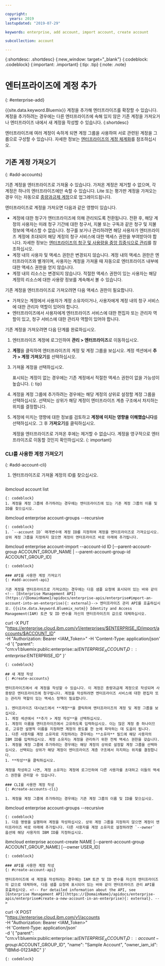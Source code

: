 ```yaml
---

copyright:
  years: 2019
lastupdated: "2019-07-29"

keywords: enterprise, add account, import account, create account

subcollection: account

---
```


{:shortdesc: .shortdesc}
{:new_window: target="_blank"}
{:codeblock: .codeblock}
{:important: .important}
{:tip: .tip}
{:note: .note}

# 엔터프라이즈에 계정 추가
{: #enterprise-add}

{{site.data.keyword.Bluemix}} 계정을 추가해 엔터프라이즈를 확장할 수 있습니다. 계정을 추가하려는 경우에는 다른 엔터프라이즈에 속해 있지 않은 기존 계정을 가져오거나 엔터프라이즈 내에서 새 계정을 작성할 수 있습니다.
{:shortdesc}

엔터프라이즈에 여러 계정이 속하게 되면 계정 그룹을 사용하여 서로 관련된 계정을 그룹으로 구성할 수 있습니다. 자세한 정보는 [엔터프라이즈의 계정 체계화](/docs/account?topic=account-enterprise-organize)를 참조하십시오. 

## 기존 계정 가져오기
{: #add-accounts}

기존 계정을 엔터프라이즈로 가져올 수 있습니다. 가져온 계정은 제거할 수 없으며, 각 계정은 하나의 엔터프라이즈에만 속할 수 있습니다. Lite 또는 평가판 계정을 가져오는 경우 이는 자동으로 [종량과금제 계정](/docs/account?topic=account-accounts)으로 업그레이드됩니다. 

엔터프라이즈로 계정을 가져오면 다음과 같은 영향이 있습니다. 
* 계정에 대한 청구가 엔터프라이즈에 의해 관리되도록 전환됩니다. 전환 후, 해당 계정의 사용자는 미래 청구 기간에 대한 청구서, 지불 또는 구독과 같은 청구 및 지불 정보에 액세스할 수 없습니다. 청구를 보거나 관리하려면 해당 사용자가 엔터프라이즈 계정에 초대되어 해당 계정의 청구 서비스에 대한 액세스 권한을 부여받아야 합니다. 자세한 정보는 [엔터프라이즈의 청구 및 사용량을 중앙 집중식으로 관리](/docs/billing-usage?topic=billing-usage-enterprise)를 참조하십시오. 
* 계정 내의 사용자 및 액세스 권한은 변경되지 않습니다. 계정 내의 액세스 권한은 엔터프라이즈와 별개이며, 사용자는 계정을 가져올 때 자동으로 엔터프라이즈 내부에 대한 액세스 권한을 얻지 않습니다. 
* 계정 내의 리소스는 변경되지 않습니다. 적절한 액세스 권한이 있는 사용자는 해당 계정의 리소스에 대한 사용량 정보를 계속해서 볼 수 있습니다. 

기존 계정을 엔터프라이즈로 가져오려면 다음 액세스 권한이 필요합니다. 

   * 가져오는 계정에서 사용자가 계정 소유자이거나, 사용자에게 계정 내의 청구 서비스에 대한 관리자 역할이 있어야 합니다. 
   * 엔터프라이즈에서 사용자에게 엔터프라이즈 서비스에 대한 편집자 또는 관리자 역할이 있고, 청구 서비스에 대한 관리자 역할이 있어야 합니다. 

기존 계정을 가져오려면 다음 단계를 완료하십시오. 

1. 엔터프라이즈 계정에 로그인하여 **관리 > 엔터프라이즈**로 이동하십시오. 
1. **계정**을 클릭하여 엔터프라이즈의 계정 및 계정 그룹을 보십시오. 계정 섹션에서 **추가 > 계정 가져오기**를 선택하십시오. 
1. 가져올 계정을 선택하십시오. 

   표시되는 계정이 없는 경우에는 기존 계정에서 적절한 액세스 권한이 없을 가능성이 높습니다.
   {: tip}
1. 계정을 계정 그룹에 추가하려는 경우에는 해당 계정의 상위로 설정할 계정 그룹을 선택하십시오. 선택되는 상위가 해당 계정이 엔터프라이즈 계층 구조에서 차지하는 위치를 결정합니다. 
1. 계정에 미치는 영향에 대한 정보를 검토하고 **계정에 미치는 영향을 이해했습니다**를 선택하십시오. 그 후 **가져오기**를 클릭하십시오. 

   계정을 엔터프라이즈로 가져온 후에는 제거할 수 없습니다. 계정을 영구적으로 엔터프라이즈로 이동할 것인지 확인하십시오.
   {: important}

### CLI를 사용한 계정 가져오기
{: #add-account-cli}

1. 엔터프라이즈로 가져올 계정의 ID를 찾으십시오. 

   ```
ibmcloud account list
   ```
   {: codeblock}
1. 계정을 계정 그룹에 추가하려는 경우에는 엔터프라이즈에 있는 기존 계정 그룹의 이름 및 ID를 찾으십시오. 

   ```
   ibmcloud enterprise account-groups --recursive
   ```
   {: codeblock}
1. `--account ID` 매개변수에 계정 ID를 지정하여 계정을 엔터프라이즈로 가져오십시오. 상위 계정 그룹을 지정하지 않으면 계정이 엔터프라이즈 바로 아래에 추가됩니다. 

   ```
   ibmcloud enterprise account-import --account-id ID
   [--parent-account-group ACCOUNT_GROUP_NAME | --parent-account-group-id ACCOUNT_GROUP_ID]
   ```
   {: codeblock}

### API를 사용한 계정 가져오기
{: #add-account-api}

기존 계정을 엔터프라이즈로 가져오려는 경우에는 다음 샘플 요청에 표시되어 있는 바와 같이 <!-- [Enterprise Management API](https://{DomainName}/apidocs/enterprise-apis/enterprise#import-an-account-into-an-enterprise){: external}--> 엔터프라이즈 관리 API를 호출하십시오. {{site.data.keyword.Bluemix_notm}} Identity and Access Management(IAM) 토큰 및 ID 변수를 자신의 엔터프라이즈의 값으로 대체하십시오. 

```
curl -X PUT \
"https://enterprise.cloud.ibm.com/v1/enterprises/$ENTERPRISE_ID/import/accounts/$ACCOUNT_ID" \
-H "Authorization: Bearer <IAM_Token>" -H 'Content-Type: application/json' \
-d '{
  "parent": "crn:v1:bluemix:public:enterprise::a/$ENTERPRISE_ACCOUNT_ID::enterprise:$ENTERPRISE_ID"
}'
```
{: codeblock}

## 새 계정 작성
{: #create-accounts}

엔터프라이즈에서 새 계정을 작성할 수 있습니다. 이 계정은 종량과금제 계정으로 작성되며 사용량은 엔터프라이즈에 청구됩니다. 계정을 작성하려면 엔터프라이즈 서비스에 대한 편집자 또는 관리자 역할이 있는 액세스 정책이 필요합니다. 

1. 엔터프라이즈 대시보드에서 **계정**을 클릭하여 엔터프라이즈의 계정 및 계정 그룹을 보십시오. 
1. 계정 섹션에서 **추가 > 계정 작성**을 선택하십시오. 
1. 계정의 이름을 엔터프라이즈에서 고유하도록 입력하십시오. 이는 많은 계정 중 하나이므로, 고유한 설명적 이름을 지정하면 계정의 용도를 한 눈에 파악하는 데 도움이 됩니다. 
1. 다른 사용자를 계정 소유자로 지정하려는 경우에는 **소유자** 필드에 해당 사용자의 IBM ID를 입력하십시오. 계정 소유자는 계정을 관리하기 위한 전체 액세스 권한을 갖습니다. 
1. 계정을 계정 그룹에 추가하려는 경우에는 해당 계정의 상위로 설정할 계정 그룹을 선택하십시오. 선택되는 상위가 해당 계정이 엔터프라이즈 계층 구조에서 차지하는 위치를 결정합니다. 
1. **작성**을 클릭하십시오.

계정을 작성하고 나면, 계정 소유자는 계정에 로그인하여 다른 사용자를 초대하고 이들의 액세스 권한을 관리할 수 있습니다. 

### CLI를 사용한 계정 작성
{: #create-accounts-cli}

1. 계정을 계정 그룹에 추가하려는 경우에는 기존 계정 그룹의 이름 및 ID를 찾으십시오. 

   ```
   ibmcloud enterprise account-groups --recursive
   ```
   {: codeblock}
1. 다음 명령을 실행하여 계정을 작성하십시오. 상위 계정 그룹을 지정하지 않으면 계정이 엔터프라이즈 바로 아래에 추가됩니다. 다른 사용자를 계정 소유자로 설정하려면 `--owner` 옵션에 해당 사용자의 IBM ID를 지정하십시오. 

   ```
   ibmcloud enterprise account-create NAME
   [--parent-account-group ACCOUNT_GROUP_NAME] [--owner USER_ID]
   ```
   {: codeblock}

### API를 사용한 계정 작성
{: #create-account-api}

엔터프라이즈에 새 계정을 작성하려는 경우에는 IAM 토큰 및 ID 변수를 자신의 엔터프라이즈의 값으로 대체하여, 다음 샘플 요청에 표시되어 있는 바와 같이 엔터프라이즈 관리 API를 호출하십시오. <!-- For detailed information about the API, see [Enterprise Management API](https://{DomainName}/apidocs/enterprise-apis/enterprise#create-a-new-account-in-an-enterprise){: external}. -->

```
curl -X POST \
"https://enterprise.cloud.ibm.com/v1/accounts \
-H "Authorization: Bearer <IAM_Token>" \
-H 'Content-Type: application/json' \
-d '{
  "parent": "crn:v1:bluemix:public:enterprise::a/$ENTERPRISE_ACCOUNT_ID::account-group:$ACCOUNT_GROUP_ID",
  "name": "Sample Account",
  "owner_iam_id": "IBMid-0123ABC"
}'
```
{: codeblock}
